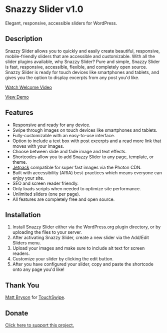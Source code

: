 # Snazzy Slider v1.0
Elegant, responsive, accessible sliders for WordPress.

## Description
Snazzy Slider allows you to quickly and easily create beautiful, responsive, mobile-friendly sliders that are accessible and customizable.
With all the slider plugins available, why Snazzy Slider?
Pure and simple, Snazzy Slider is fast, responsive, accessible, flexible, and completely open source.
Snazzy Slider is ready for touch devices like smartphones and tablets, and gives you the option to display excerpts from any post you'd like.

[Watch Welcome Video](https://www.youtube.com/watch?v=D4GKnTNFL6M)

[View Demo](http://www.joshcummingsdesign.com/snazzy-slider)

## Features
* Responsive and ready for any device.
* Swipe through images on touch devices like smartphones and tablets.
* Fully-customizable with an easy-to-use interface.
* Option to include a text box with post excerpts and a read more link that moves with your images.
* Choose between slide and fade image and text effects.
* Shortcodes allow you to add Snazzy Slider to any page, template, or theme.
* [Jetpack](http://jetpack.me/) compatible for super fast images via the Photon CDN.
* Built with accessibility (ARIA) best-practices which means everyone can enjoy your site.
* SEO and screen reader friendly.
* Only loads scripts when needed to optimize site performance.
* Unlimited sliders (one per page).
* All features are completely free and open source.

## Installation
1. Install Snazzy Slider either via the WordPress.org plugin directory, or by uploading the files to your server.
2. After activating Snazzy Slider, create a new slider via the Add/Edit Sliders menu.
3. Upload your images and make sure to include alt text for screen readers.
4. Customize your slider by clicking the edit button.
5. After you have configured your slider, copy and paste the shortcode onto any page you'd like!

## Thank You
[Matt Bryson](https://github.com/mattbryson) for [TouchSwipe](https://github.com/mattbryson/TouchSwipe-Jquery-Plugin).

## Donate
[Click here to support this project.](https://www.paypal.com/cgi-bin/webscr?cmd=_s-xclick&hosted_button_id=Y9JDB7FQSB9B4)
